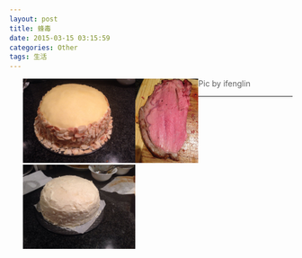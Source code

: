 ```yaml
---
layout: post
title: 蜂毒
date: 2015-03-15 03:15:59
categories: Other
tags: 生活
---
```


<style>li{float:left;list-style:none;margin:0}</style>
<ul>
<li><img src="/pic/fengdu/image.jpeg" widht="200" height="150" /></li>
<li><img src="/pic/fengdu/1419994471000.jpg" widht="200" height="150" /></li>
<li><img src="/pic/fengdu/1419793469000.jpg" widht="200" height="150" /></li>
</ul>

> Pic by ifenglin 


---
